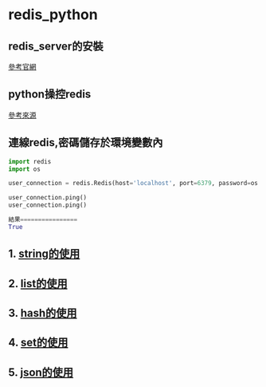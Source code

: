 # redis_python
## redis_server的安裝
[參考官網](https://redis.io/docs/getting-started/installation/)

## python操控redis
[參考來源](https://redis.readthedocs.io/en/stable/examples.html)


## 連線redis,密碼儲存於環境變數內

```python
import redis
import os

user_connection = redis.Redis(host='localhost', port=6379, password=os.environ['REDIS_HOST_PASSWORD'], decode_responses=True)

user_connection.ping()
user_connection.ping()

結果================
True
```

## 1. [string的使用](./String的使用/)
## 2. [list的使用](./list的使用/)
## 3. [hash的使用](./hash的使用/)
## 4. [set的使用](./set的使用/)
## 5. [json的使用](./json的使用/)

